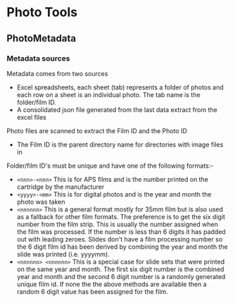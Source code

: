 # Photo Tools

## PhotoMetadata

### Metadata sources
Metadata comes from two sources
- Excel spreadsheets, each sheet (tab) represents a folder of photos and each row on a sheet is an individual photo. The tab name is the folder/film ID.
- A consolidated json file generated from the last data extract from the excel files
 
 Photo files are scanned to extract the Film ID and the Photo ID
 - The Film ID is the parent directory name for directories with image files in

 Folder/film ID's must be unique and have one of the following formats:- 
 - ```<nnn>-<nnn>``` This is for APS films and is the number printed on the cartridge by the manufacturer
 - ```<yyyy>-<mm>``` This is for digital photos and is the year and month the photo was taken
- ```<nnnnnn>``` This is a general format mostly for 35mm film but is also used as a fallback for other film formats. The preference is to get the six digit number from the film strip. This is usually the number assigned when the film was processed. If the number is less than 6 digits it has padded out with leading zeroes. Slides don't have a film processing number so the 6 digit film id has been derived by combining the year and month the slide was printed (i.e. yyyymm).
- ```<nnnnnn> <nnnnnn>``` This is a special case for slide sets that were printed on the same year and month. The first six digit number is the combined year and month and the second 6 digit number is a randomly generated unique film id. If none the the above methods are available then a random 6 digit value has been assigned for the film.
